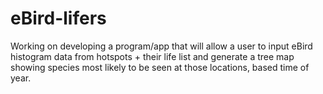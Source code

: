 # eBird-lifers
Working on developing a program/app that will allow a user to input eBird histogram data from hotspots + their life list and generate a tree map showing species most likely to be seen at those locations, based time of year.
